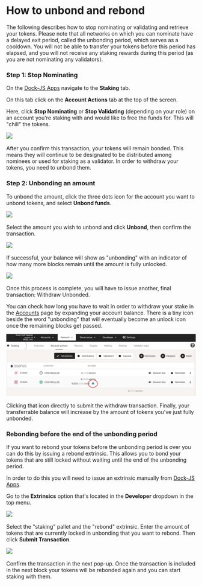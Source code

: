 # How to unbond and rebond

The following describes how to stop nominating or validating and retrieve your tokens. Please note that all networks on which you can nominate have a delayed exit period, called the unbonding period, which serves as a cooldown. You will not be able to transfer your tokens before this period has elapsed, and you will not receive any staking rewards during this period \(as you are not nominating any validators\).

### Step 1: Stop Nominating

On the [Dock-JS Apps](https://fe.dock.io/#/staking) navigate to the **Staking** tab.

On this tab click on the **Account Actions** tab at the top of the screen.

Here, click **Stop Nominating** or **Stop Validating** \(depending on your role\) on an account you're staking with and would like to free the funds for. This will "chill" the tokens.

![](https://lh5.googleusercontent.com/Ll1N_v8iNCIqI_lD4_uYz-j_Voec0ehyIkxlUgVBFrlbwX5Dw4gwlF6V5WCWoMtGTheveTpo-bjiyaS3aG9SmcXMdXFB73PqDU6_kc0rS7ZxoDAqxgilpdQXP1h5CqvFcbVE8rZG)

After you confirm this transaction, your tokens will remain bonded. This means they will continue to be designated to be distributed among nominees or used for staking as a validator. In order to withdraw your tokens, you need to unbond them.

### Step 2: Unbonding an amount

To unbond the amount, click the three dots icon for the account you want to unbond tokens, and select **Unbond funds**.

![](https://lh4.googleusercontent.com/Iva0lok-cURaLfDvQ3J8awKh2GLGL5L7vow6kLqUiCTFEwbYLa7yhPJFuS8bH_5sVUQPxKlRPsjqwCXfffza9SURrOczrhorz_Quso1gbDLG_m1mPUyO7cvYruUsuuBXvjyxv1F1)

Select the amount you wish to unbond and click **Unbond**, then confirm the transaction.

![](https://lh4.googleusercontent.com/3rGDzTeZXS5bZKyDPh2kekTOwzaMcb1UnKxdQvPluIe2AatA8EOxOUXri-HHNFQ3HBLnzZgdg-s3qu1dFPzN0qfISdHm4C4t-Hij-ILdQRTKJVCGeOxyrRPXqE1g_j4WUZXEQd8U)

If successful, your balance will show as "unbonding" with an indicator of how many more blocks remain until the amount is fully unlocked.

![](https://lh6.googleusercontent.com/n_PDwx5_IEkl_w6Z9RFEwnMSFWX5ey3D4DJqCQcad1dVuDOIWMwJNifGI0GVFl4UsJMzBEhy_nzIkph1RqlA-4UBUbuwPwlkHY9_1RdoLbdWKBrWvQ1W_ERjHOBKRLal-334QT5_)

Once this process is complete, you will have to issue another, final transaction: Withdraw Unbonded.

You can check how long you have to wait in order to withdraw your stake in the [Accounts](https://fe.dock.io/#/accounts) page by expanding your account balance. There is a tiny icon beside the word "unbonding" that will eventually become an unlock icon once the remaining blocks get passed.

![](../../.gitbook/assets/unbond.png)

Clicking that icon directly to submit the withdraw transaction. Finally, your transferrable balance will increase by the amount of tokens you've just fully unbonded.

### Rebonding before the end of the unbonding period

If you want to rebond your tokens before the unbonding period is over you can do this by issuing a rebond extrinsic. This allows you to bond your tokens that are still locked without waiting until the end of the unbonding period.

In order to do this you will need to issue an extrinsic manually from [Dock-JS Apps](https://fe.dock.io/#/staking).

Go to the **Extrinsics** option that's located in the **Developer** dropdown in the top menu.

![](https://lh4.googleusercontent.com/DiwMx6_fESUy22ZTHRO0nkgcXtLMKFsZH7lry19yWgSgnZL9tbyL1VhpxVICzpA66scgDo8hCqD3z0j7oKKcSWrKQ9yGfiXgmC94yvc5CEcZnxN9dFfH_hz3PrdYmIUSU0kUg0py)

Select the "staking" pallet and the "rebond" extrinsic. Enter the amount of tokens that are currently locked in unbonding that you want to rebond. Then click **Submit Transaction**.

![](https://lh4.googleusercontent.com/YGvNYTHQQxfIPiVESy88gQTlTSvLz7ZpAmKG9bMU-Ce2bjXXUxE0BDhOYGxAUmi8Q0sOSc_PipvCpu6EVAKPTQroVIBzKchH7iEck5VU7tSPHT9tg4CFT7Dw2lTckHE9FpNHzUxI)

Confirm the transaction in the next pop-up. Once the transaction is included in the next block your tokens will be rebonded again and you can start staking with them.  


